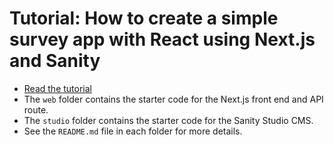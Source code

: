 # Tutorial: How to create a simple survey app with React using Next.js and Sanity
- [Read the tutorial](#)
- The `web` folder contains the starter code for the Next.js front end and API route.
- The `studio` folder contains the starter code for the Sanity Studio CMS.
- See the `README.md` file in each folder for more details. 